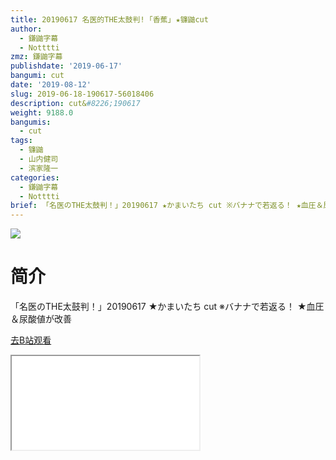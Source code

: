 ```yaml
---
title: 20190617 名医的THE太鼓判! ｢香蕉｣ ★镰鼬cut
author:
  - 鎌鼬字幕
  - Notttti
zmz: 鎌鼬字幕
publishdate: '2019-06-17'
bangumi: cut
date: '2019-08-12'
slug: 2019-06-18-190617-56018406
description: cut&#8226;190617
weight: 9188.0
bangumis:
  - cut
tags:
  - 镰鼬
  - 山内健司
  - 滨家隆一
categories:
  - 鎌鼬字幕
  - Notttti
brief: 「名医のTHE太鼓判！」20190617 ★かまいたち cut ※バナナで若返る！ ★血圧＆尿酸値が改善
---
```

![](https://raw.githubusercontent.com/tcgriffith/owaraisite/master/static/tmpimg/0097c85ee070e70abf96a0f05c0c3eeaee52f635.jpg.480.jpg)
# 简介  
「名医のTHE太鼓判！」20190617 ★かまいたち cut
※バナナで若返る！ ★血圧＆尿酸値が改善  

[去B站观看](https://www.bilibili.com/video/av56018406/)
<div class ="resp-container"><iframe class="testiframe" src="//player.bilibili.com/player.html?aid=56018406"", scrolling="no", allowfullscreen="true" > </iframe></div> 
